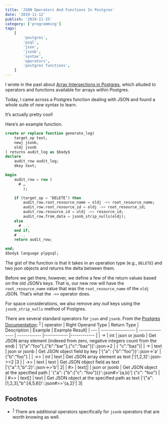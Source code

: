 ```yaml
---
title: 'JSON Operators And Functions In Postgres'
date: '2019-11-12'
publish: '2019-11-25'
category: ['programming']
tags:
    [
        'postgres',
        'psql',
        'json',
        'jsonb',
        'syntax',
        'operators',
        'postgres functions',
    ]
---
```


I wrote in the past about [Array Intersections in Postgres](../../2019-07-01/array-intersection-in-psql/), which alluded to operators and functions available for arrays within Postgres.

Today, I came across a Postgres function dealing with JSON and found a whole suite of _new_ syntax to learn.

It’s actually pretty cool!

Here’s an example function.

```sql
create or replace function generate_log(
    target_op text,
    newj jsonb,
    oldj jsonb
) returns audit_log as $body$
declare
    audit_row audit_log;
    dkey text;

begin
    audit_row = row (
      # …
        );

    if (target_op = ‘DELETE’) then
        audit_row.root_resource_name = oldj ->> root_resource_name;
        audit_row.root_resource_id = oldj ->> root_resource_id;
        audit_row.resource_id = oldj ->> resource_id;
        audit_row.from_data = jsonb_strip_nulls(oldj);
    else
      # ...
    end if;
    # ...
    return audit_row;

end;
$body$ language plpgsql;
```

The gist of the function is that it takes in an operation type (e.g., `DELETE`) and two json objects and returns the delta between them.

Before we get there, however, we define a few of the return values based on the old JSON’s keys. That is, our new row will have the `root_resource_name` value that was the `root_resource_name` of the `oldj` JSON. That’s what the `->>` operator does.

For space considerations, we also remove any _null_ keys using the `jsonb_strip_nulls` method of Postgres.

There are several standard operators for `json` and `jsonb`. From the [Postgres Documentation](https://www.postgresql.org/docs/current/functions-json.html): <sup>[1](#footnotes)</sup><a id="fn1"></a>
| operator | Right Operand Type | Return Type | Description | Example | Example Result|
| --- | ----------------- | --------------- | ------------ |------------ |------------ |
| -> | int | json or jsonb | Get JSON array element (indexed from zero, negative integers count from the end) | '[{"a":"foo"},{"b":"bar"},{"c":"baz"}]'::json->2 | { "c":"baz"}|
| -> | text | json or jsonb | Get JSON object field by key |'{"a": {"b":"foo"}}'::json->'a' | {"b":"foo"} |
| ->> | int | text | Get JSON array element as text |'[1,2,3]'::json->>2 |3 |
| ->> | text | text | Get JSON object field as text |'{"a":1,"b":2}'::json->>'b'| 2|
| #> | text[] | json or jsonb | Get JSON object at the specified path | '{"a": {"b":{"c": "foo"}}}'::json#>'{a,b}'| {"c": "foo"} |
| #>> | text[] | text | Get JSON object at the specified path as text |'{"a":[1,2,3],"b":[4,5,6]}'::json#>>'{a,2}'| 3|

## Footnotes

-   <sup>[1](#fn1)</sup> There are additional operators specifically for `jsonb` operators that are worth knowing as well.
